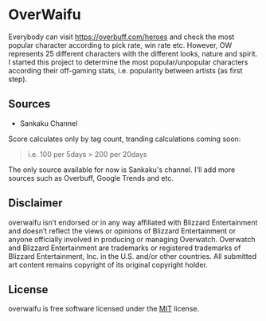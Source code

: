 # OverWaifu

Everybody can visit https://overbuff.com/heroes and check the most popular
character according to pick rate, win rate etc. However, OW represents 25
different characters with the different looks, nature and spirit. I started this
project to determine the most popular/unpopular characters according their
off-gaming stats, i.e. popularity between artists (as first step).

## Sources

* Sankaku Channel

Score calculates only by tag count, tranding calculations coming soon:

> i.e. 100 per 5days > 200 per 20days

The only source available for now is Sankaku's channel. I'll add more sources
such as Overbuff, Google Trends and etc.

## Disclaimer

overwaifu isn’t endorsed or in any way affiliated with Blizzard Entertainment
and doesn’t reflect the views or opinions of Blizzard Entertainment or anyone
officially involved in producing or managing Overwatch. Overwatch and Blizzard
Entertainment are trademarks or registered trademarks of Blizzard Entertainment,
Inc. in the U.S. and/or other countries. All submitted art content remains
copyright of its original copyright holder.

## License

overwaifu is free software licensed under the [MIT](LICENSE) license.
